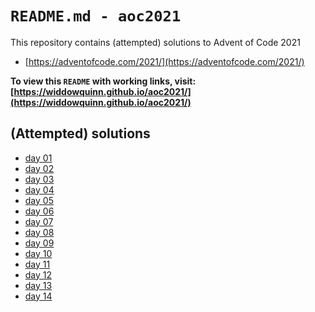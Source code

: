 # `README.md - aoc2021`

This repository contains (attempted) solutions to Advent of Code 2021

- [https://adventofcode.com/2021/](https://adventofcode.com/2021/)

**To view this `README` with working links, visit: [https://widdowquinn.github.io/aoc2021/](https://widdowquinn.github.io/aoc2021/)**

## (Attempted) solutions

- [day 01](./day01.html)
- [day 02](./day02.html)
- [day 03](./day03.html)
- [day 04](./day04.html)
- [day 05](./day05.html)
- [day 06](./day06.html)
- [day 07](./day07.html)
- [day 08](./day08.html)
- [day 09](./day09.html)
- [day 10](./day10.html)
- [day 11](./day11.html)
- [day 12](./day12.html)
- [day 13](./day13.html)
- [day 14](./day14.html)